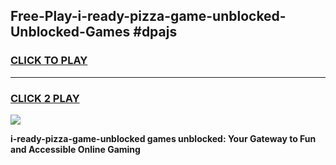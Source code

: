 
## Free-Play-i-ready-pizza-game-unblocked-Unblocked-Games #dpajs
<h3>
<a href="https://news.freeplayer.one?title=i-ready-pizza-game-unblocked&ref=8M">CLICK TO PLAY</a></h3>
<hr>

<h3>
<a href="https://news.freeplayer.one?title=i-ready-pizza-game-unblocked&ref=8M">CLICK 2 PLAY</a>
  
</h3>

<a href="https://news.freeplayer.one?title=i-ready-pizza-game-unblocked&ref=8M"><img src="https://clearcache.store/games.png"></a>


**i-ready-pizza-game-unblocked games unblocked: Your Gateway to Fun and Accessible Online Gaming**

